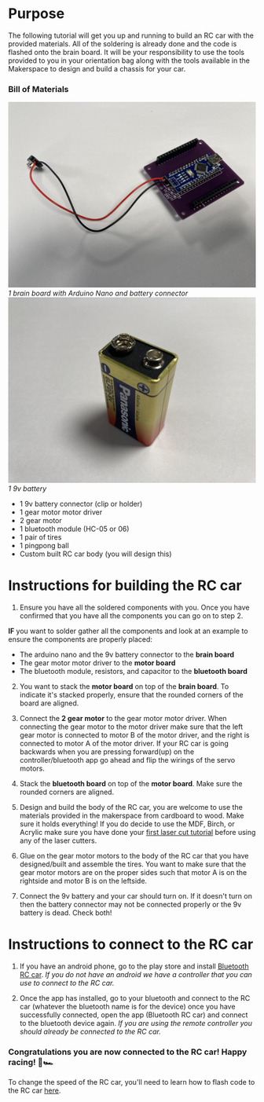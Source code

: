 # Purpose

The following tutorial will get you up and running to build an RC car with the provided materials. All of the soldering is already done and the code is flashed onto the brain board. It will be your responsibility to use the tools provided to you in your orientation bag along with the tools available in the Makerspace to design and build a chassis for your car.

### Bill of Materials

![](/assets/readme/brain_board.jpeg)
  _1 brain board with Arduino Nano and battery connector_
![](/assets/readme/battery.jpeg)
  _1 9v battery_
- 1 9v battery connector (clip or holder)
- 1 gear motor motor driver
- 2 gear motor
- 1 bluetooth module (HC-05 or 06)
- 1 pair of tires
- 1 pingpong ball
- Custom built RC car body (you will design this)

# Instructions for building the RC car

1. Ensure you have all the soldered components with you. Once you have confirmed that you have all the components you can go on to step 2.

**IF** you want to solder gather all the components and look at an example to ensure the components are properly placed:

- The arduino nano and the 9v battery connector to the **brain board**
- The gear motor motor driver to the **motor board**
- The bluetooth module, resistors, and capacitor to the **bluetooth board**

2. You want to stack the **motor board** on top of the **brain board**. To indicate it's stacked properly, ensure that the rounded corners of the board are aligned.

3. Connect the **2 gear motor** to the gear motor motor driver. When connecting the gear motor to the motor driver make sure that the left gear motor is connected to motor B of the motor driver, and the right is connected to motor A of the motor driver. If your RC car is going backwards when you are pressing forward(up) on the controller/bluetooth app go ahead and flip the wirings of the servo motors.

4. Stack the **bluetooth board** on top of the **motor board**. Make sure the rounded corners are aligned.

5. Design and build the body of the RC car, you are welcome to use the materials provided in the makerspace from cardboard to wood. Make sure it holds everything! If you do decide to use the MDF, Birch, or Acrylic make sure you have done your [first laser cut tutorial](https://gixlabs.github.io/how_to/first_lasercut.html) before using any of the laser cutters.

6. Glue on the gear motor motors to the body of the RC car that you have designed/built and assemble the tires. You want to make sure that the gear motor motors are on the proper sides such that motor A is on the rightside and motor B is on the leftside.

7. Connect the 9v battery and your car should turn on. If it doesn't turn on then the battery connector may not be connected properly or the 9v battery is dead. Check both!

# Instructions to connect to the RC car

1. If you have an android phone, go to the play store and install [Bluetooth RC car](https://play.google.com/store/apps/details?id=braulio.calle.bluetoothRCcontroller&hl=en_US&gl=US). _If you do not have an android we have a controller that you can use to connect to the RC car._

2. Once the app has installed, go to your bluetooth and connect to the RC car (whatever the bluetooth name is for the device) once you have successfully connected, open the app (Bluetooth RC car) and connect to the bluetooth device again. _If you are using the remote controller you should already be connected to the RC car._

### Congratulations you are now connected to the RC car! Happy racing! 🏁🏎

To change the speed of the RC car, you'll need to learn how to flash code to the RC car [here](https://github.com/GIXLabs/rccars/blob/main/tutorials/flash_code.md).
